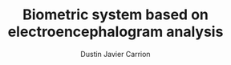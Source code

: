 ---
paperId: 18
author: Dustin Javier Carrion
publicationauthor: Carrion, D. J.
title: Biometric system based on electroencephalogram analysis
pdf: Poster_Carrion_Dustin.pdf
poster: --
alt: --
type: Poster
topic: FAT
link: https://research.latinxinai.org/papers/neurips/2019/pdf/Poster_Carrion_Dustin.pdf
conference: neurips
year: 2019
tags: neurips-2019
location: Vancouver, Canada
---